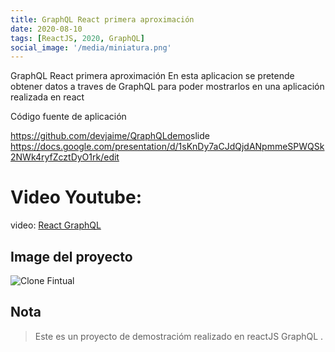```yaml
---
title: GraphQL React primera aproximación
date: 2020-08-10
tags: [ReactJS, 2020, GraphQL]
social_image: '/media/miniatura.png'
---
```

GraphQL React primera aproximación
En esta aplicacion se pretende obtener datos a traves de GraphQL para poder mostrarlos en una aplicación realizada en react

Código fuente de aplicación

https://github.com/devjaime/QraphQLdemo​
slide
https://docs.google.com/presentation/d/1sKnDy7aCJdQjdANpmmeSPWQSk2NWk4ryfZcztDyO1rk/edit

# Video Youtube:

video: [React GraphQL](https://www.youtube.com/watch?v=MlTUU6Fe-N4&t=305s)


## Image del proyecto

![Clone Fintual](/media/miniatura.png)


## Nota

> Este es un proyecto de demostracióm realizado en reactJS GraphQL .
